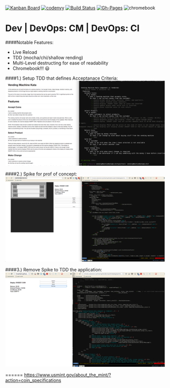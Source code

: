 [![Kanban Board](https://img.shields.io/badge/huboard-ScrumBan-blue.svg)](https://huboard.com/McCallTech/vendingMachineKata/#/)
[![codenvy](https://img.shields.io/badge/Codenvy-Better%20Agile%20Experience-brightgreen.svg)](https://codenvy.com/)
[![Build Status](https://travis-ci.org/McCallTech/vendingMachineKata.svg?branch=master)](https://travis-ci.org/McCallTech/vendingMachineKata/builds) 
[![Gh-Pages](https://img.shields.io/badge/gh--pages-Deployment%20courtesy%20of%20Travis--CI-green.svg)](http://mccalltech.github.io/vendingMachineKata/)
![chromebook](https://img.shields.io/badge/Chromebook%20Approved-100%25-green.svg)

# Dev | DevOps: CM | DevOps: CI
####Notable Features: 
- Live Reload
- TDD (mocha/chi/shallow rending)
- Multi-Level destructing for ease of readability
- Chromebook!!! :smiley:

####1.) Setup TDD that defines Acceptanace Criteria: 
![1_AC_test](https://raw.githubusercontent.com/McCallTech/vendingMachineKata/master/images/1_AC_test.png)

####2.) Spike for prof of concept: 
![2_spike_destructuing.png](https://raw.githubusercontent.com/McCallTech/vendingMachineKata/master/images/2_spike_destructuing.png)

####3.) Remove Spike to TDD the application: 
![3_tdd.png](https://raw.githubusercontent.com/McCallTech/vendingMachineKata/master/images/3_tdd.png)



======
https://www.usmint.gov/about_the_mint/?action=coin_specifications

